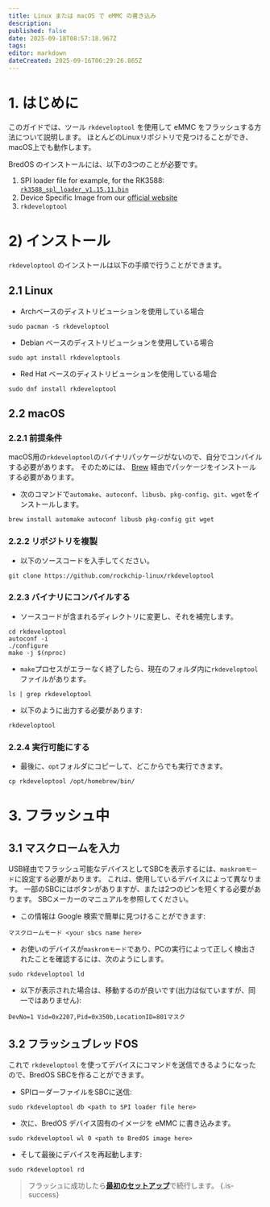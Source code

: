 ```yaml
---
title: Linux または macOS で eMMC の書き込み
description:
published: false
date: 2025-09-18T08:57:18.967Z
tags:
editor: markdown
dateCreated: 2025-09-16T06:29:26.865Z
---
```


# 1. はじめに

このガイドでは、ツール `rkdeveloptool` を使用して eMMC をフラッシュする方法について説明します。 ほとんどのLinuxリポジトリで見つけることができ、macOS上でも動作します。

BredOS のインストールには、以下の3つのことが必要です。

1. SPI loader file for example, for the RK3588: [`rk3588_spl_loader_v1.15.11.bin`](https://dl.radxa.com/rock5/sw/images/loader/rk3588_spl_loader_v1.15.11.bin)
2. Device Specific Image from our [official website](https://bredos.org/download.html)
3. `rkdeveloptool`

# 2) インストール

`rkdeveloptool` のインストールは以下の手順で行うことができます。

## 2.1 Linux

- Archベースのディストリビューションを使用している場合

```
sudo pacman -S rkdeveloptool
```

- Debian ベースのディストリビューションを使用している場合

```
sudo apt install rkdeveloptools
```

- Red Hat ベースのディストリビューションを使用している場合

```
sudo dnf install rkdeveloptool
```

## 2.2 macOS

### 2.2.1 前提条件

macOS用の`rkdeveloptool`のバイナリパッケージがないので、自分でコンパイルする必要があります。 そのためには、 [Brew](https://brew.sh/) 経由でパッケージをインストールする必要があります。

- 次のコマンドで`automake`、`autoconf`、`libusb`、`pkg-config`、`git`、`wget`をインストールします。

```
brew install automake autoconf libusb pkg-config git wget
```

### 2.2.2 リポジトリを複製

- 以下のソースコードを入手してください。

```
git clone https://github.com/rockchip-linux/rkdeveloptool
```

### 2.2.3 バイナリにコンパイルする

- ソースコードが含まれるディレクトリに変更し、それを補完します。

```
cd rkdeveloptool
autoconf -i
./configure
make -j $(nproc)
```

- `make`プロセスがエラーなく終了したら、現在のフォルダ内に`rkdeveloptool`ファイルがあります。

```
ls | grep rkdeveloptool
```

- 以下のように出力する必要があります:

```
rkdeveloptool
```

### 2.2.4 実行可能にする

- 最後に、`opt`フォルダにコピーして、どこからでも実行できます。

```
cp rkdeveloptool /opt/homebrew/bin/
```

# 3. フラッシュ中

## 3.1 マスクロームを入力

USB経由でフラッシュ可能なデバイスとしてSBCを表示するには、`maskromモード`に設定する必要があります。 これは、使用しているデバイスによって異なります。 一部のSBCにはボタンがありますが、または2つのピンを短くする必要があります。 SBCメーカーのマニュアルを参照してください。

- この情報は Google 検索で簡単に見つけることができます:

```
マスクロームモード <your sbcs name here>
```

- お使いのデバイスが`maskromモード`であり、PCの実行によって正しく検出されたことを確認するには、次のようにします。

```
sudo rkdeveloptool ld
```

- 以下が表示された場合は、移動するのが良いです(出力は似ていますが、同一ではありません):

```
DevNo=1 Vid=0x2207,Pid=0x350b,LocationID=801マスク
```

## 3.2 フラッシュブレッドOS

これで `rkdeveloptool` を使ってデバイスにコマンドを送信できるようになったので、BredOS SBCを作ることができます。

- SPIローダーファイルをSBCに送信:

```
sudo rkdeveloptool db <path to SPI loader file here>
```

- 次に、BredOS デバイス固有のイメージを eMMC に書き込みます。

```
sudo rkdeveloptool wl 0 <path to BredOS image here>
```

- そして最後にデバイスを再起動します:

```
sudo rkdeveloptool rd
```

> フラッシュに成功したら[**最初のセットアップ**](/en/install/first-setup)で続行します。
> {.is-success}